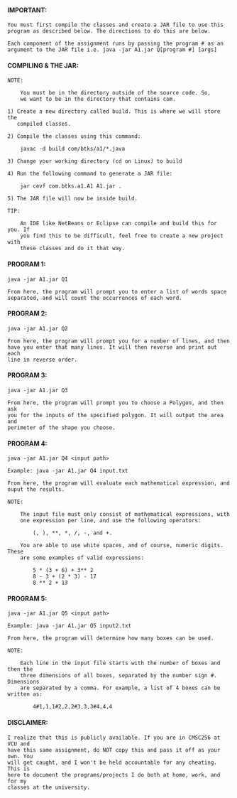 <h4>IMPORTANT:</h4>
	
	You must first compile the classes and create a JAR file to use this
	program as described below. The directions to do this are below.

	Each component of the assignment runs by passing the program # as an
	argument to the JAR file i.e. java -jar A1.jar Q[program #] [args]

<h4>COMPILING & THE JAR:</h4>

	NOTE:

		You must be in the directory outside of the source code. So, 
		we want to be in the directory that contains com.

	1) Create a new directory called build. This is where we will store the
	   compiled classes.

	2) Compile the classes using this command:

		javac -d build com/btks/a1/*.java

	3) Change your working directory (cd on Linux) to build

	4) Run the following command to generate a JAR file:

		jar cevf com.btks.a1.A1 A1.jar .

	5) The JAR file will now be inside build.

	TIP:

		An IDE like NetBeans or Eclipse can compile and build this for you. If
		you find this to be difficult, feel free to create a new project with
		these classes and do it that way.

<h4>PROGRAM 1:</h4>

	java -jar A1.jar Q1

	From here, the program will prompt you to enter a list of words space
	separated, and will count the occurrences of each word.

<h4>PROGRAM 2:</h4>

	java -jar A1.jar Q2

	From here, the program will prompt you for a number of lines, and then
	have you enter that many lines. It will then reverse and print out each
	line in reverse order.

<h4>PROGRAM 3:</h4>

	java -jar A1.jar Q3

	From here, the program will prompt you to choose a Polygon, and then ask
	you for the inputs of the specified polygon. It will output the area and
	perimeter of the shape you choose.

<h4>PROGRAM 4:</h4>

	java -jar A1.jar Q4 <input path>

	Example: java -jar A1.jar Q4 input.txt

	From here, the program will evaluate each mathematical expression, and
	ouput the results.

	NOTE:

		The input file must only consist of mathematical expressions, with
		one expression per line, and use the following operators:

			(, ), **, *, /, -, and +.

		You are able to use white spaces, and of course, numeric digits. These
		are some examples of valid expressions:

			5 * (3 + 6) + 3** 2
			8 - 3 + (2 * 3) - 17
			8 ** 2 + 13

<h4>PROGRAM 5:</h4>

	java -jar A1.jar Q5 <input path>

	Example: java -jar A1.jar Q5 input2.txt

	From here, the program will determine how many boxes can be used.

	NOTE:

		Each line in the input file starts with the number of boxes and then the
		three dimensions of all boxes, separated by the number sign #. Dimensions
		are separated by a comma. For example, a list of 4 boxes can be written as:

			4#1,1,1#2,2,2#3,3,3#4,4,4

<h4>DISCLAIMER:</h4>

	I realize that this is publicly available. If you are in CMSC256 at VCU and
	have this same assignment, do NOT copy this and pass it off as your own. You
	will get caught, and I won't be held accountable for any cheating. This is
	here to document the programs/projects I do both at home, work, and for my
	classes at the university.
